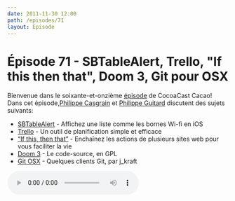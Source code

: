 ```yaml
---
date: 2011-11-30 12:00
path: /episodes/71
layout: Episode
---
```

# Épisode 71 - SBTableAlert, Trello, \"If this then that\", Doom 3, Git pour OSX
<p>Bienvenue dans le soixante-et-onzième <a href="https://cacaocast.com/media/cacaocast_71.mp3" title="CocoaCast Cacao Episode 71">épisode</a> de CocoaCast Cacao! Dans cet épisode,<a href="http://www.twitter.com/philippec" title="Philippe Casgrain sur Twitter">Philippe Casgrain</a> et <a href="http://www.twitter.com/philippeguitard" title="Philippe Guitard sur Twitter">Philippe Guitard</a> discutent des sujets suivants:</p>
<ul><li><a href="https://github.com/simonb/SBTableAlert" title="SBTableAlert">SBTableAlert</a> - Affichez une liste comme les bornes Wi-fi en iOS</li>
<li><a href="https://trello.com/" title="Trello">Trello</a> - Un outil de planification simple et efficace</li>
<li><a href="http://ifttt.com/" title="If this, then that">&ldquo;If this, then that&rdquo;</a> - Enchaînez les actions de plusieurs sites web pour vous faciliter la vie</li>
<li><a href="https://github.com/TTimo/doom3.gpl" title="Doom 3">Doom 3</a> - Le code-source, en GPL</li>
<li><a href="http://www.jkraft.fr/2011/11/18/git-pour-mac-osx/" title="Git OSX">Git OSX</a> - Quelques clients Git, par j_kraft</li>
</ul>
<p><audio controls><source src="https://cacaocast.com/media/cacaocast_71.mp3" type="audio/mpeg"><source src="https://cacaocast.com/media/cacaocast_71.mp3" type="audio/mp4">Votre navigateur ne supporte pas l'élément audio / Your browser does not support the audio element.</audio></p>
